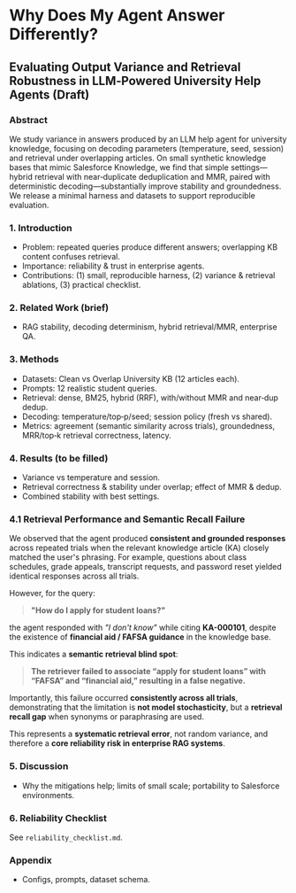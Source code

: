 # Why Does My Agent Answer Differently? 
## Evaluating Output Variance and Retrieval Robustness in LLM‑Powered University Help Agents (Draft)

### Abstract
We study variance in answers produced by an LLM help agent for university knowledge, focusing on decoding parameters (temperature, seed, session) and retrieval under overlapping articles. On small synthetic knowledge bases that mimic Salesforce Knowledge, we find that simple settings—hybrid retrieval with near‑duplicate deduplication and MMR, paired with deterministic decoding—substantially improve stability and groundedness. We release a minimal harness and datasets to support reproducible evaluation.

### 1. Introduction
- Problem: repeated queries produce different answers; overlapping KB content confuses retrieval.
- Importance: reliability & trust in enterprise agents.
- Contributions: (1) small, reproducible harness, (2) variance & retrieval ablations, (3) practical checklist.

### 2. Related Work (brief)
- RAG stability, decoding determinism, hybrid retrieval/MMR, enterprise QA.

### 3. Methods
- Datasets: Clean vs Overlap University KB (12 articles each).
- Prompts: 12 realistic student queries.
- Retrieval: dense, BM25, hybrid (RRF), with/without MMR and near‑dup dedup.
- Decoding: temperature/top‑p/seed; session policy (fresh vs shared).
- Metrics: agreement (semantic similarity across trials), groundedness, MRR/top‑k retrieval correctness, latency.

### 4. Results (to be filled)
- Variance vs temperature and session.
- Retrieval correctness & stability under overlap; effect of MMR & dedup.
- Combined stability with best settings.

### 4.1 Retrieval Performance and Semantic Recall Failure

We observed that the agent produced **consistent and grounded responses** across repeated trials when the relevant knowledge article (KA) closely matched the user's phrasing. For example, questions about class schedules, grade appeals, transcript requests, and password reset yielded identical responses across all trials.

However, for the query:

> **"How do I apply for student loans?"**

the agent responded with *"I don't know"* while citing **KA-000101**, despite the existence of **financial aid / FAFSA guidance** in the knowledge base.

This indicates a **semantic retrieval blind spot**:

> **The retriever failed to associate “apply for student loans” with “FAFSA” and “financial aid,” resulting in a false negative.**

Importantly, this failure occurred **consistently across all trials**, demonstrating that the limitation is **not model stochasticity**, but a **retrieval recall gap** when synonyms or paraphrasing are used.

This represents a **systematic retrieval error**, not random variance, and therefore a **core reliability risk in enterprise RAG systems**.

### 5. Discussion
- Why the mitigations help; limits of small scale; portability to Salesforce environments.

### 6. Reliability Checklist
See `reliability_checklist.md`.

### Appendix
- Configs, prompts, dataset schema.
